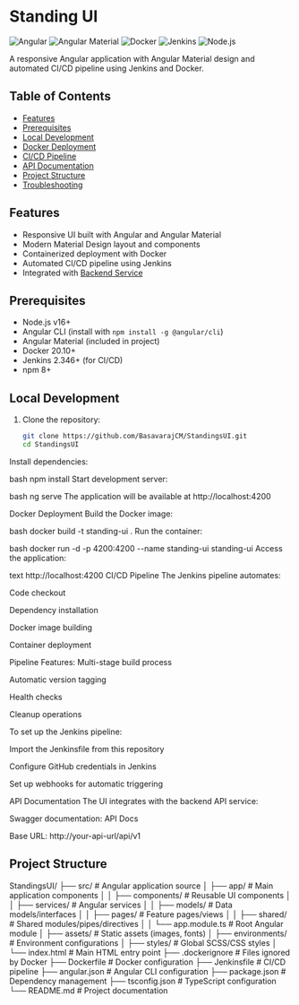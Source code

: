 
# Standing UI

![Angular](https://img.shields.io/badge/Angular-DD0031?style=flat&logo=angular&logoColor=white)
![Angular Material](https://img.shields.io/badge/Angular_Material-1976D2?style=flat&logo=angular&logoColor=white)
![Docker](https://img.shields.io/badge/Docker-2CA5E0?style=flat&logo=docker&logoColor=white)
![Jenkins](https://img.shields.io/badge/Jenkins-D24939?style=flat&logo=Jenkins&logoColor=white)
![Node.js](https://img.shields.io/badge/Node.js-43853D?style=flat&logo=node.js&logoColor=white)

A responsive Angular application with Angular Material design and automated CI/CD pipeline using Jenkins and Docker.

## Table of Contents
- [Features](#features)
- [Prerequisites](#prerequisites)
- [Local Development](#local-development)
- [Docker Deployment](#docker-deployment)
- [CI/CD Pipeline](#cicd-pipeline)
- [API Documentation](#api-documentation)
- [Project Structure](#project-structure)
- [Troubleshooting](#troubleshooting)

## Features
- Responsive UI built with Angular and Angular Material
- Modern Material Design layout and components
- Containerized deployment with Docker
- Automated CI/CD pipeline using Jenkins
- Integrated with [Backend Service](https://github.com/BasavarajCM/standing-service)

## Prerequisites
- Node.js v16+
- Angular CLI (install with `npm install -g @angular/cli`)
- Angular Material (included in project)
- Docker 20.10+
- Jenkins 2.346+ (for CI/CD)
- npm 8+

## Local Development

1. Clone the repository:
   ```bash
   git clone https://github.com/BasavarajCM/StandingsUI.git
   cd StandingsUI
Install dependencies:

bash
npm install
Start development server:

bash
ng serve
The application will be available at http://localhost:4200

Docker Deployment
Build the Docker image:

bash
docker build -t standing-ui .
Run the container:

bash
docker run -d -p 4200:4200 --name standing-ui standing-ui
Access the application:

text
http://localhost:4200
CI/CD Pipeline
The Jenkins pipeline automates:

Code checkout

Dependency installation

Docker image building

Container deployment

Pipeline Features:
Multi-stage build process

Automatic version tagging

Health checks

Cleanup operations

To set up the Jenkins pipeline:

Import the Jenkinsfile from this repository

Configure GitHub credentials in Jenkins

Set up webhooks for automatic triggering

API Documentation
The UI integrates with the backend API service:

Swagger documentation: API Docs

Base URL: http://your-api-url/api/v1
## Project Structure
StandingsUI/
├── src/ # Angular application source
│ ├── app/ # Main application components
│ │ ├── components/ # Reusable UI components
│ │ ├── services/ # Angular services
│ │ ├── models/ # Data models/interfaces
│ │ ├── pages/ # Feature pages/views
│ │ ├── shared/ # Shared modules/pipes/directives
│ │ └── app.module.ts # Root Angular module
│ ├── assets/ # Static assets (images, fonts)
│ ├── environments/ # Environment configurations
│ ├── styles/ # Global SCSS/CSS styles
│ └── index.html # Main HTML entry point
├── .dockerignore # Files ignored by Docker
├── Dockerfile # Docker configuration
├── Jenkinsfile # CI/CD pipeline
├── angular.json # Angular CLI configuration
├── package.json # Dependency management
├── tsconfig.json # TypeScript configuration
└── README.md # Project documentation
